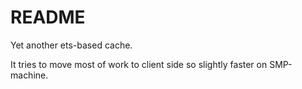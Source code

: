# README #

Yet another ets-based cache.

It tries to move most of work to client side so
slightly faster on SMP-machine.

